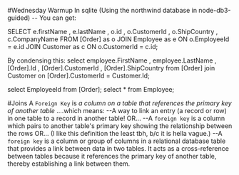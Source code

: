 #Wednesday Warmup
In sqlite (Using the northwind database in node-db3-guided) -- You can get:

SELECT e.firstName
    , e.lastName
    , o.id
    , o.CustomerId
    , o.ShipCountry
    , c.CompanyName
FROM [Order] as o
JOIN Employee as e
    ON o.EmployeeId = e.id
JOIN Customer as c
    ON o.CustomerId = c.id;

By condensing this:
select employee.FirstName
, employee.LastName
, [Order].Id
, [Order].CustomerId
, [Order].ShipCountry from [Order]
join Customer on [Order].CustomerId = Customer.Id;

select EmployeeId from [Order];
select * from Employee;



#Joins
A `Foreign Key` is _a column on a table that references the primary key of another table_
....which means:
--A way to link an entry (a record or row) in one table to a record in another table!
OR...
--A `foreign key` is a column which pairs to another table's primary key showing the relationship between the rows
OR... (I like this definition the least tbh, b/c it is hella vague.)
--A `foreign key` is a column or group of columns in a relational database table that provides a link between data in two tables. It acts as a cross-reference between tables because it references the primary key of another table, thereby establishing a link between them.